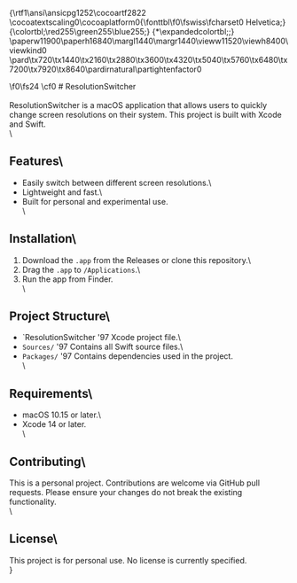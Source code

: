 {\rtf1\ansi\ansicpg1252\cocoartf2822
\cocoatextscaling0\cocoaplatform0{\fonttbl\f0\fswiss\fcharset0 Helvetica;}
{\colortbl;\red255\green255\blue255;}
{\*\expandedcolortbl;;}
\paperw11900\paperh16840\margl1440\margr1440\vieww11520\viewh8400\viewkind0
\pard\tx720\tx1440\tx2160\tx2880\tx3600\tx4320\tx5040\tx5760\tx6480\tx7200\tx7920\tx8640\pardirnatural\partightenfactor0

\f0\fs24 \cf0 # ResolutionSwitcher\
\
ResolutionSwitcher is a macOS application that allows users to quickly change screen resolutions on their system. This project is built with Xcode and Swift.  \
\
## Features\
- Easily switch between different screen resolutions.\
- Lightweight and fast.\
- Built for personal and experimental use.\
\
## Installation\
1. Download the `.app` from the Releases or clone this repository.\
2. Drag the `.app` to `/Applications`.\
3. Run the app from Finder.\
\
## Project Structure\
- `ResolutionSwitcher \'97 Xcode project file.\
- `Sources/` \'97 Contains all Swift source files.\
- `Packages/` \'97 Contains dependencies used in the project.\
\
## Requirements\
- macOS 10.15 or later.\
- Xcode 14 or later.\
\
## Contributing\
This is a personal project. Contributions are welcome via GitHub pull requests. Please ensure your changes do not break the existing functionality.\
\
## License\
This project is for personal use. No license is currently specified.\
}